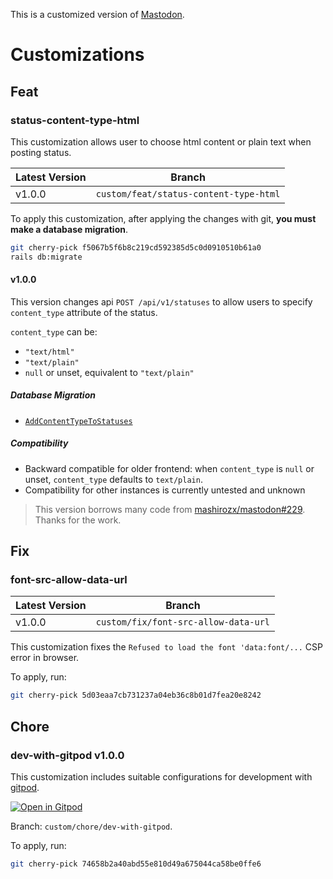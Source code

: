 This is a customized version of [Mastodon](https://github.com/mastodon/mastodon).

# Customizations

## Feat

### status-content-type-html

This customization allows user to choose html content or plain text when posting status.

| Latest Version | Branch                                 |
| -------------- | -------------------------------------- |
| v1.0.0         | `custom/feat/status-content-type-html` |

To apply this customization, after applying the changes with git,
**you must make a database migration**.

```sh
git cherry-pick f5067b5f6b8c219cd592385d5c0d0910510b61a0
rails db:migrate
```

#### v1.0.0

This version changes api `POST /api/v1/statuses`
to allow users to specify `content_type` attribute of the status.

`content_type` can be:

- `"text/html"`
- `"text/plain"`
- `null` or unset, equivalent to `"text/plain"`

##### Database Migration

- [`AddContentTypeToStatuses`](db/migrate/20211210194200_add_content_type_to_statuses.rb)

##### Compatibility

- Backward compatible for older frontend: when `content_type` is `null` or unset, `content_type` defaults to `text/plain`.
- Compatibility for other instances is currently untested and unknown

> This version borrows many code from [mashirozx/mastodon#229](https://github.com/mashirozx/mastodon/pull/229). Thanks for the work.

## Fix

### font-src-allow-data-url

| Latest Version | Branch                               |
| -------------- | ------------------------------------ |
| v1.0.0         | `custom/fix/font-src-allow-data-url` |

This customization fixes the `Refused to load the font 'data:font/...` CSP error in browser.

To apply, run:

```sh
git cherry-pick 5d03eaa7cb731237a04eb36c8b01d7fea20e8242
```

## Chore

### dev-with-gitpod v1.0.0

This customization includes suitable configurations for development with [gitpod](https://gitpod.io/).

[![Open in Gitpod](https://gitpod.io/button/open-in-gitpod.svg)](https://gitpod.io/#https://github.com/EqualMa/mastodon/tree/custom/stable)

Branch: `custom/chore/dev-with-gitpod`.

To apply, run:

```sh
git cherry-pick 74658b2a40abd55e810d49a675044ca58be0ffe6
```
